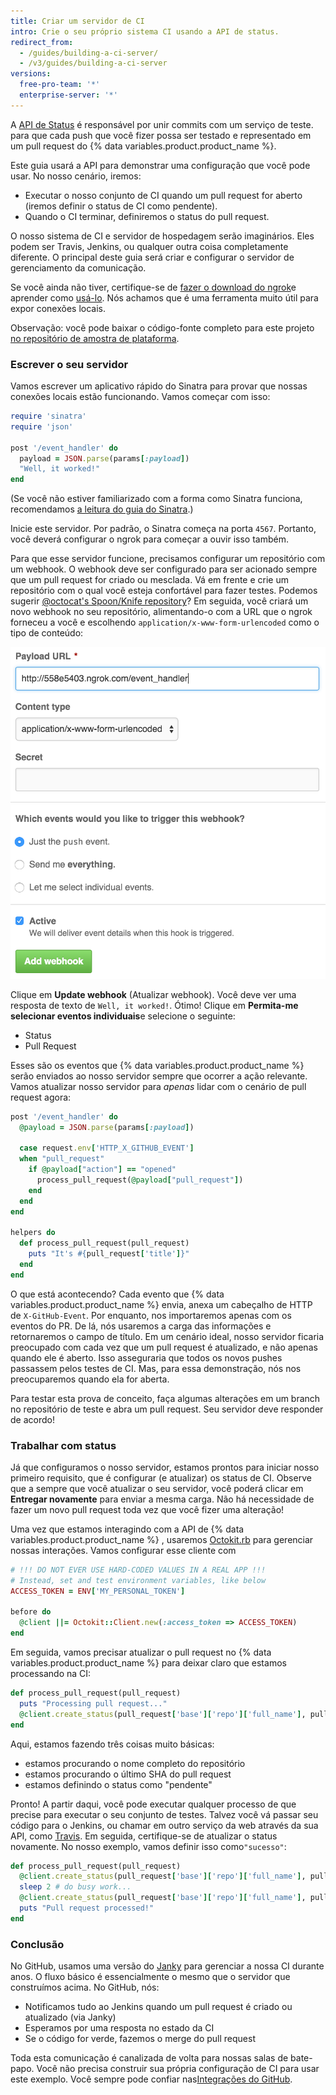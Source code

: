 ```yaml
---
title: Criar um servidor de CI
intro: Crie o seu próprio sistema CI usando a API de status.
redirect_from:
  - /guides/building-a-ci-server/
  - /v3/guides/building-a-ci-server
versions:
  free-pro-team: '*'
  enterprise-server: '*'
---
```




A [API de Status][status API] é responsável por unir commits com um serviço de teste. para que cada push que você fizer possa ser testado e representado em um pull request do {% data variables.product.product_name %}.

Este guia usará a API para demonstrar uma configuração que você pode usar. No nosso cenário, iremos:

* Executar o nosso conjunto de CI quando um pull request for aberto (iremos definir o status de CI como pendente).
* Quando o CI terminar, definiremos o status do pull request.

O nosso sistema de CI e servidor de hospedagem serão imaginários. Eles podem ser Travis, Jenkins, ou qualquer outra coisa completamente diferente. O principal deste guia será criar e configurar o servidor de gerenciamento da comunicação.

Se você ainda não tiver, certifique-se de [fazer o download do ngrok][ngrok]e aprender como [usá-lo][using ngrok]. Nós achamos que é uma ferramenta muito útil para expor conexões locais.

Observação: você pode baixar o código-fonte completo para este projeto [no repositório de amostra de plataforma][platform samples].

### Escrever o seu servidor

Vamos escrever um aplicativo rápido do Sinatra para provar que nossas conexões locais estão funcionando. Vamos começar com isso:

``` ruby
require 'sinatra'
require 'json'

post '/event_handler' do
  payload = JSON.parse(params[:payload])
  "Well, it worked!"
end
```

(Se você não estiver familiarizado com a forma como Sinatra funciona, recomendamos [a leitura do guia do Sinatra][Sinatra].)

Inicie este servidor. Por padrão, o Sinatra começa na porta `4567`. Portanto, você deverá configurar o ngrok para começar a ouvir isso também.

Para que esse servidor funcione, precisamos configurar um repositório com um webhook. O webhook deve ser configurado para ser acionado sempre que um pull request for criado ou mesclada. Vá em frente e crie um repositório com o qual você esteja confortável para fazer testes. Podemos sugerir [@octocat's Spoon/Knife repository](https://github.com/octocat/Spoon-Knife)? Em seguida, você criará um novo webhook no seu repositório, alimentando-o com a URL que o ngrok forneceu a você e escolhendo `application/x-www-form-urlencoded` como o tipo de conteúdo:

![Uma nova URL do ngrok](/assets/images/webhook_sample_url.png)

Clique em **Update webhook** (Atualizar webhook). Você deve ver uma resposta de texto de `Well, it worked!`. Ótimo! Clique em **Permita-me selecionar eventos individuais**e selecione o seguinte:

* Status
* Pull Request

Esses são os eventos que {% data variables.product.product_name %} serão enviados ao nosso servidor sempre que ocorrer a ação relevante. Vamos atualizar nosso servidor para *apenas* lidar com o cenário de pull request agora:

``` ruby
post '/event_handler' do
  @payload = JSON.parse(params[:payload])

  case request.env['HTTP_X_GITHUB_EVENT']
  when "pull_request"
    if @payload["action"] == "opened"
      process_pull_request(@payload["pull_request"])
    end
  end
end

helpers do
  def process_pull_request(pull_request)
    puts "It's #{pull_request['title']}"
  end
end
```

O que está acontecendo? Cada evento que {% data variables.product.product_name %} envia, anexa um cabeçalho de HTTP de `X-GitHub-Event`. Por enquanto, nos importaremos apenas com os eventos do PR. De lá, nós usaremos a carga das informações e retornaremos o campo de título. Em um cenário ideal, nosso servidor ficaria preocupado com cada vez que um pull request é atualizado, e não apenas quando ele é aberto. Isso asseguraria que todos os novos pushes passassem pelos testes de CI. Mas, para essa demonstração, nós nos preocuparemos quando ela for aberta.

Para testar esta prova de conceito, faça algumas alterações em um branch no repositório de teste e abra um pull request. Seu servidor deve responder de acordo!

### Trabalhar com status

Já que configuramos o nosso servidor, estamos prontos para iniciar nosso primeiro requisito, que é configurar (e atualizar) os status de CI. Observe que a sempre que você atualizar o seu servidor, você poderá clicar em **Entregar novamente** para enviar a mesma carga. Não há necessidade de fazer um novo pull request toda vez que você fizer uma alteração!

Uma vez que estamos interagindo com a API de {% data variables.product.product_name %} , usaremos [Octokit.rb][octokit.rb] para gerenciar nossas interações. Vamos configurar esse cliente com

``` ruby
# !!! DO NOT EVER USE HARD-CODED VALUES IN A REAL APP !!!
# Instead, set and test environment variables, like below
ACCESS_TOKEN = ENV['MY_PERSONAL_TOKEN']

before do
  @client ||= Octokit::Client.new(:access_token => ACCESS_TOKEN)
end
```

Em seguida, vamos precisar atualizar o pull request no {% data variables.product.product_name %} para deixar claro que estamos processando na CI:

``` ruby
def process_pull_request(pull_request)
  puts "Processing pull request..."
  @client.create_status(pull_request['base']['repo']['full_name'], pull_request['head']['sha'], 'pending')
end
```

Aqui, estamos fazendo três coisas muito básicas:

* estamos procurando o nome completo do repositório
* estamos procurando o último SHA do pull request
* estamos definindo o status como "pendente"

Pronto! A partir daqui, você pode executar qualquer processo de que precise para executar o seu conjunto de testes. Talvez você vá passar seu código para o Jenkins, ou chamar em outro serviço da web através da sua API, como [Travis][travis api]. Em seguida, certifique-se de atualizar o status novamente. No nosso exemplo, vamos definir isso como`"sucesso"`:

``` ruby
def process_pull_request(pull_request)
  @client.create_status(pull_request['base']['repo']['full_name'], pull_request['head']['sha'], 'pending')
  sleep 2 # do busy work...
  @client.create_status(pull_request['base']['repo']['full_name'], pull_request['head']['sha'], 'success')
  puts "Pull request processed!"
end
```

### Conclusão

No GitHub, usamos uma versão do [Janky][janky] para gerenciar a nossa CI durante anos. O fluxo básico é essencialmente o mesmo que o servidor que construímos acima. No GitHub, nós:

* Notificamos tudo ao Jenkins quando um pull request é criado ou atualizado (via Janky)
* Esperamos por uma resposta no estado da CI
* Se o código for verde, fazemos o merge do pull request

Toda esta comunicação é canalizada de volta para nossas salas de bate-papo. Você não precisa construir sua própria configuração de CI para usar este exemplo. Você sempre pode confiar nas[Integrações do GitHub][integrations].

[status API]: /v3/repos/statuses/
[ngrok]: https://ngrok.com/
[using ngrok]: /webhooks/configuring/#using-ngrok
[platform samples]: https://github.com/github/platform-samples/tree/master/api/ruby/building-a-ci-server
[Sinatra]: http://www.sinatrarb.com/
[octokit.rb]: https://github.com/octokit/octokit.rb
[travis api]: https://api.travis-ci.org/docs/
[janky]: https://github.com/github/janky
[integrations]: https://github.com/integrations
